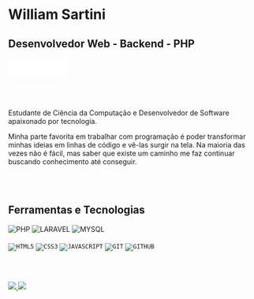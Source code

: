 <div display="inline-block">
  <h1 align="left">William Sartini</h1>
  <h2 align="left">Desenvolvedor Web - Backend - PHP</h2>

  <a href="https://www.instagram.com/william_msartini/" target="_blank">
    <img align="left" width="40px" src="./instagram.png" alt="instagram" style="vertical-align:top;">
  </a>
  <a href="https://www.linkedin.com/in/william-sartini" target="_blank">
    <img width="40px" src="./linkedin.png" alt="linkedin" style="vertical-align:top;">
  </a>
  <a href="https://williamms.com.br" target="_blank">
    <img align="left" width="40px" src="./rede.png" alt="site" style="vertical-align:top;">
  </a>
</div>

<br /><br />

<div display="inline-block">
  <p>Estudante de Ciência da Computação e Desenvolvedor de Software apaixonado por tecnologia.</p>
  <p>Minha parte favorita em trabalhar com programação é poder transformar minhas ideias em linhas de código e vê-las surgir na tela. Na maioria das vezes não é fácil, mas saber que existe um caminho me faz continuar buscando conhecimento até conseguir.</p>
</div>

<br /><br />

<div>
  <h2>Ferramentas e Tecnologias</h2>
  
  <div>
    <img width="40px" src="https://williamms.com.br/public/assets/icons/php-icon.png" title="PHP"/>
    <img width="40px" src="https://williamms.com.br/public/assets/icons/laravel-icon.png" title="LARAVEL"/>
    <img width="40px" src="https://williamms.com.br/public/assets/icons/mysql-icon.png" title = "MYSQL"/>
  </div>

  <br />

  <div>
    <code><img width="40px" src="https://williamms.com.br/public/assets/icons/html-icon.png" title = "HTML5"/></code>
    <code><img width="40px" src="https://williamms.com.br/public/assets/icons/css-icon.png" title = "CSS3"/></code>
    <code><img width="40px" src="https://williamms.com.br/public/assets/icons/js-icon.png" title = "JAVASCRIPT"/></code>
    <code><img width="40px" src="https://williamms.com.br/public/assets/icons/git-icon.png" title = "GIT"/></code>
    <code><img width="40px" src="https://williamms.com.br/public/assets/icons/github-icon.png" title = "GITHUB"/></code>
  </div>
</div>

<br /><br />

<div>
  <a href="https://github.com/william-ms">
    <img height="180em" src="https://github-readme-stats-eight-theta.vercel.app/api?username=william-ms&show_icons=true&theme=algolia&include_all_commits=true&count_private=true"/>
    <img height="180em" src="https://github-readme-stats-eight-theta.vercel.app/api/top-langs/?username=william-ms&layout=compact&langs_count=8&theme=algolia"/>
  </a>
</div>
